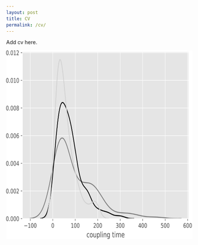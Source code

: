 ```yaml
---
layout: post
title: CV
permalink: /cv/
---
```


Add cv here.

<img src="/assets/images/coupled_mcmc.jpeg" height="512" width="1024">
